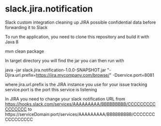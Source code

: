 # slack.jira.notification
Slack custom integration cleaning up JIRA possible confidential data before forwarding it to Slack

To run the application, you need to clone this repository and build it with Java 8
  
  mvn clean package
  
In target directory you will find the jar you can then run with

  java -jar slack.jira.notification-1.0.0-SNAPSHOT.jar "-Djira.url.prefix=https://jira.mycompany.com/browse/" -Dservice.port=8081
  
where 
  jira.url.prefix is the JIRA instance you use for your issue tracking
  service.port is the port this service is listening
  
In JIRA you need to change your slack notification URL from https://hooks.slack.com/services/AAAAAAAAA/BBBBBBBBB/CCCCCCCCCCCCCCCC to https://serviceDomain:port/services/AAAAAAAAA/BBBBBBBBB/CCCCCCCCCCCCCCCC
